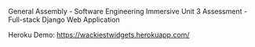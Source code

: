 General Assembly - Software Engineering Immersive
Unit 3 Assessment - Full-stack Django Web Application

Heroku Demo: https://wackiestwidgets.herokuapp.com/